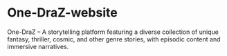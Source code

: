 # One-DraZ-website
One-DraZ – A storytelling platform featuring a diverse collection of unique fantasy, thriller, cosmic, and other genre stories, with episodic content and immersive narratives.

